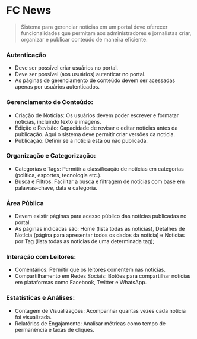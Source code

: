 # FC News
> Sistema para gerenciar notícias em um portal deve oferecer funcionalidades que permitam aos administradores e jornalistas criar, organizar e publicar conteúdo de maneira eficiente.

### Autenticação
- Deve ser possível criar usuários no portal.
- Deve ser possível (aos usuários) autenticar no portal.
- As páginas de gerenciamento de conteúdo devem ser acessadas apenas por usuários autenticados.

### Gerenciamento de Conteúdo:
- Criação de Notícias: Os usuários devem poder escrever e formatar notícias, incluindo texto e imagens.
- Edição e Revisão: Capacidade de revisar e editar notícias antes da publicação. Aqui o sistema deve permitir criar versões da noticia.
- Publicação: Definir se a noticia está ou não publicada.

### Organização e Categorização:
- Categorias e Tags: Permitir a classificação de notícias em categorias (política, esportes, tecnologia etc.).
- Busca e Filtros: Facilitar a busca e filtragem de notícias com base em palavras-chave, data e categoria.

### Área Pública
- Devem existir páginas para acesso público das notícias publicadas no portal.
- As páginas indicadas são: Home (lista todas as noticias), Detalhes de Notícia (página para apresentar todos os dados da noticia) e Noticias por Tag (lista todas as noticias de uma determinada tag);

### Interação com Leitores:
- Comentários: Permitir que os leitores comentem nas notícias.
- Compartilhamento em Redes Sociais: Botões para compartilhar notícias em plataformas como Facebook, Twitter e WhatsApp.

### Estatísticas e Análises:
- Contagem de Visualizações: Acompanhar quantas vezes cada notícia foi visualizada.
- Relatórios de Engajamento: Analisar métricas como tempo de permanência e taxas de cliques.
